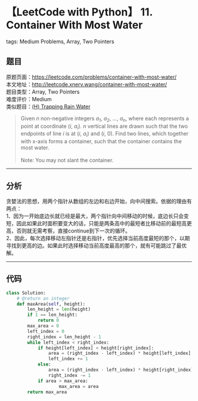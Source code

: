 # 【LeetCode with Python】 11. Container With Most Water
tags: Medium Problems, Array, Two Pointers

## 题目
原题页面：<https://leetcode.com/problems/container-with-most-water/><br/>
本文地址：<http://leetcode.xnerv.wang/container-with-most-water/><br/>
题目类型：Array, Two Pointers<br/>
难度评价：Medium<br/>
类似题目：[(H) Trapping Rain Water](/trapping-rain-water/)<br/>

> Given *n* non-negative integers *a<sub>1</sub>*, *a<sub>2</sub>*, ..., *a<sub>n</sub>*, where each represents a point at coordinate (*i*, *a<sub>i</sub>*). *n* vertical lines are drawn such that the two endpoints of line *i* is at (*i*, *a<sub>i</sub>*) and (*i*, 0). Find two lines, which together with x-axis forms a container, such that the container contains the most water.<br/>
><br/>
> Note: You may not slant the container.<br/>

<!-- more -->

---
## 分析
贪婪法的思想，用两个指针从数组的左边和右边开始，向中间搜索。依据的理由有两点：<br/>
1、因为一开始底边长就已经是最大，两个指针向中间移动的时候，底边长只会变短，因此如果此时面积要变大的话，只能是两条高中的最短者比移动前的最短高更高，否则就无需考察，直接continue到下一次的循环。<br/>
2、因此，每次选择移动左指针还是右指针，优先选择当前高度最短的那个，以期寻找到更高的边。如果此时选择移动当前高度最高的那个，就有可能跳过了最优解。<br/>

---
## 代码
``` python
class Solution:
    # @return an integer
    def maxArea(self, height):
        len_height = len(height)
        if 1 == len_height:
            return 0
        max_area = 0
        left_index = 0
        right_index = len_height - 1
        while left_index < right_index:
            if height[left_index] < height[right_index]:
                area = (right_index - left_index) * height[left_index]
                left_index += 1
            else:
                area = (right_index - left_index) * height[right_index]
                right_index -= 1
            if area > max_area:
                    max_area = area
        return max_area
```
